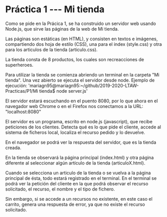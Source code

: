 # Práctica 1 --- Mi tienda

Como se pide en la Prácica 1, se ha construido un servidor web usando Node.js,
que sirve las páginas de la web de Mi tienda.

Las páginas son estáticas (en HTML), y consisten en textos e imágenes,
compartiendo dos hoja de estilo (CSS), una para el index (style.css) y otra para
los articulos de la tienda (articulo.css).

La tienda consta de 8 productos, los cuales son recreacciones de superheroes.

Para utilizar la tienda se comienza abriendo un terminal en la carpeta "Mi tienda".
Una vez abierto se ejecuta el servidor desde node. Ejemplo de ejecución:
'mariagn95@mariagn95:~/github/2019-2020-LTAW-Practicas/P1/Mi tienda$ node server.js'

El servidor estará escuchando en el puento 8080, por lo que ahora en el navegador
web Chrome o en el Firefox nos conectamos a la URL: "localhost:8080"

El servidor es un programa, escrito en node.js (javascript), que recibe
peticiones de los clientes. Detecta qué es lo que pide el cliente, accede al
sistema de ficheros local, localiza el recurso pedido y lo devuelve.

En el navegador se podrá ver la respuesta del servidor, que es la tienda creada.

En la tienda se observará la página principal (index.html) y otra página
diferente al seleccionar algún artículo de la tienda (articuloX.html).

Cuando se selecciona un articulo de la tienda o se vuelva a la página principal
de ésta, todo estará registrado en el terminal.
En el terminal se podrá ver la petición del cliente en la que podrá observar el
recurso solicitado, el recurso, el nombre y el tipo de fichero. 

Sin embargo, si se accede a un recursos no existente, en este caso el carrito,
genera una respuesta de error, ya que no existe el recurso solicitado.
